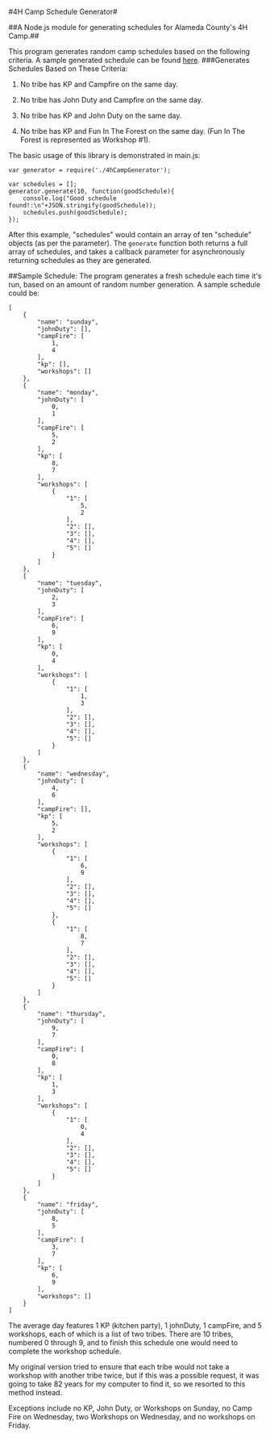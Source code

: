 #4H Camp Schedule Generator#

##A Node.js module for generating schedules for Alameda County's 4H Camp.##

This program generates random camp schedules based on the following criteria.  A sample generated schedule can be found [here](https://github.com/flyswatter/4hCampScheduler/blob/master/README.md#sample-schedule).
###Generates Schedules Based on These Criteria:

1. No tribe has KP and Campfire on the same day.

2. No tribe has John Duty and Campfire on the same day.

3. No tribe has KP and John Duty on the same day.

4. No tribe has KP and Fun In The Forest on the same day. (Fun In The Forest is represented as Workshop #1).

The basic usage of this library is demonstrated in main.js:

	var generator = require('./4hCampGenerator');

	var schedules = [];
	generator.generate(10, function(goodSchedule){
		console.log("Good schedule found!:\n"+JSON.stringify(goodSchedule));
		schedules.push(goodSchedule);
	});

After this example, "schedules" would contain an array of ten "schedule" objects (as per the parameter).  The `generate` function both returns a full array of schedules, and takes a callback parameter for asynchronously returning schedules as they are generated.


##Sample Schedule:
The program generates a fresh schedule each time it's run, based on an amount of random number generation.  A sample schedule could be:

	[
		{
			"name": "sunday",
			"johnDuty": [],
			"campFire": [
				1,
				4
			],
			"kp": [],
			"workshops": []
		},
		{
			"name": "monday",
			"johnDuty": [
				0,
				1
			],
			"campFire": [
				5,
				2
			],
			"kp": [
				8,
				7
			],
			"workshops": [
				{
					"1": [
						5,
						2
					],
					"2": [],
					"3": [],
					"4": [],
					"5": []
				}
			]
		},
		{
			"name": "tuesday",
			"johnDuty": [
				2,
				3
			],
			"campFire": [
				6,
				9
			],
			"kp": [
				0,
				4
			],
			"workshops": [
				{
					"1": [
						1,
						3
					],
					"2": [],
					"3": [],
					"4": [],
					"5": []
				}
			]
		},
		{
			"name": "wednesday",
			"johnDuty": [
				4,
				6
			],
			"campFire": [],
			"kp": [
				5,
				2
			],
			"workshops": [
				{
					"1": [
						6,
						9
					],
					"2": [],
					"3": [],
					"4": [],
					"5": []
				},
				{
					"1": [
						8,
						7
					],
					"2": [],
					"3": [],
					"4": [],
					"5": []
				}
			]
		},
		{
			"name": "thursday",
			"johnDuty": [
				9,
				7
			],
			"campFire": [
				0,
				8
			],
			"kp": [
				1,
				3
			],
			"workshops": [
				{
					"1": [
						0,
						4
					],
					"2": [],
					"3": [],
					"4": [],
					"5": []
				}
			]
		},
		{
			"name": "friday",
			"johnDuty": [
				8,
				5
			],
			"campFire": [
				3,
				7
			],
			"kp": [
				6,
				9
			],
			"workshops": []
		}
	]

The average day features 1 KP (kitchen party), 1 johnDuty, 1 campFire, and 5 workshops, each of which is a list of two tribes.  There are 10 tribes, numbered 0 through 9, and to finish this schedule one would need to complete the workshop schedule.

My original version tried to ensure that each tribe would not take a workshop with another tribe twice, but if this was a possible request, it was going to take 82 years for my computer to find it, so we resorted to this method instead.

Exceptions include no KP, John Duty, or Workshops on Sunday, no Camp Fire on Wednesday, two Workshops on Wednesday, and no workshops on Friday.
